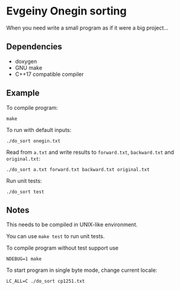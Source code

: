 Evgeiny Onegin sorting
=========================

When you need write a small program as if it were a big project...

## Dependencies

* doxygen
* GNU make
* C++17 compatible compiler

## Example

To compile program:

    make

To run with default inputs:

    ./do_sort onegin.txt

Read from `a.txt` and write results to `forward.txt`, `backward.txt` and `original.txt`:

    ./do_sort a.txt forward.txt backward.txt original.txt

Run unit tests:

    ./do_sort test

## Notes

This needs to be compiled in UNIX-like environment.

You can use `make test` to run unit tests.

To compile program without test support use

    NDEBUG=1 make

To start program in single byte mode, change current locale:

    LC_ALL=C ./do_sort cp1251.txt
